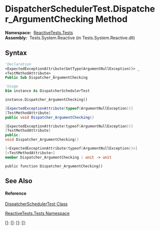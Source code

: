 # DispatcherSchedulerTest.Dispatcher\_ArgumentChecking Method

**Namespace:**  [ReactiveTests.Tests](ReactiveTests.Tests\ReactiveTests.Tests.md)  
**Assembly:**  Tests.System.Reactive (in Tests.System.Reactive.dll)

## Syntax

```vb
'Declaration
<ExpectedExceptionAttribute(GetType(ArgumentNullException))> _
<TestMethodAttribute> _
Public Sub Dispatcher_ArgumentChecking
```

```vb
'Usage
Dim instance As DispatcherSchedulerTest

instance.Dispatcher_ArgumentChecking()
```

```csharp
[ExpectedExceptionAttribute(typeof(ArgumentNullException))]
[TestMethodAttribute]
public void Dispatcher_ArgumentChecking()
```

```c++
[ExpectedExceptionAttribute(typeof(ArgumentNullException))]
[TestMethodAttribute]
public:
void Dispatcher_ArgumentChecking()
```

```fsharp
[<ExpectedExceptionAttribute(typeof(ArgumentNullException))>]
[<TestMethodAttribute>]
member Dispatcher_ArgumentChecking : unit -> unit 
```

```jscript
public function Dispatcher_ArgumentChecking()
```

## See Also

#### Reference

[DispatcherSchedulerTest Class](DispatcherSchedulerTest\DispatcherSchedulerTest.md)

[ReactiveTests.Tests Namespace](ReactiveTests.Tests\ReactiveTests.Tests.md)

[]: 
[]: 
[]: 
[]: 